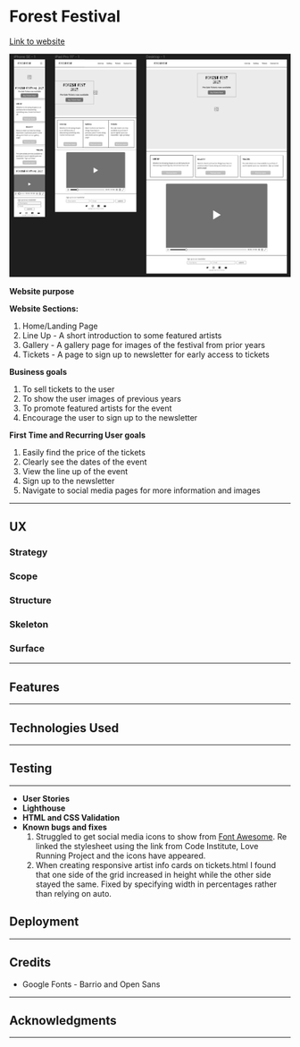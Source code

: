 # Forest Festival
[Link to website](https://lrchnnng.github.io/forestfest/)

![Website mockups](assets/wireframes.png)

**Website purpose**

**Website Sections:**
1. Home/Landing Page
2. Line Up - A short introduction to some featured artists
3. Gallery - A gallery page for images of the festival from prior years
4. Tickets - A page to sign up to newsletter for early access to tickets

**Business goals**
1. To sell tickets to the user
2. To show the user images of previous years
3. To promote featured artists for the event
4. Encourage the user to sign up to the newsletter

**First Time and Recurring User goals**
1. Easily find the price of the tickets
2. Clearly see the dates of the event
3. View the line up of the event
4. Sign up to the newsletter
5. Navigate to social media pages for more information and images

---

## UX

### Strategy

### Scope

### Structure

### Skeleton

### Surface
---

## Features
---

## Technologies Used
---

## Testing
---
- **User Stories**
- **Lighthouse**
- **HTML and CSS Validation**
- **Known bugs and fixes**
    1. Struggled to get social media icons to show from [Font Awesome](https://fontawesome.com/v4/icons/). Re linked the stylesheet using the link from Code Institute, Love Running Project and the icons have appeared.
    2. When creating responsive artist info cards on tickets.html I found that one side of the grid increased in height while the other side stayed the same. Fixed by specifying width in percentages rather than relying on auto.

## Deployment
---

## Credits
- Google Fonts - Barrio and Open Sans

---

## Acknowledgments
---
